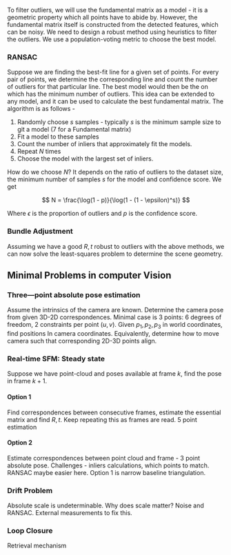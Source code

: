 To filter outliers, we will use the fundamental matrix as a model - it is a geometric property which all points have to abide by. However, the fundamental matrix itself is constructed from the detected features, which can be noisy. We need to design a robust method using heuristics to filter the outliers. We use a population-voting metric to choose the best model.

### RANSAC

Suppose we are finding the best-fit line for a given set of points. For every pair of points, we determine the corresponding line and count the number of outliers for that particular line. The best model would then be the on which has the minimum number of outliers.
This idea can be extended to any model, and it can be used to calculate the best fundamental matrix. The algorithm is as follows -

1. Randomly choose $s$ samples - typically $s$ is the minimum sample size to git a model (7 for a Fundamental matrix)
2. Fit a model to these samples
3. Count the number of inliers that approximately fit the models.
4. Repeat $N$ times
5. Choose the model with the largest set of inliers.

How do we choose $N$? It depends on the ratio of outliers to the dataset size, the minimum number of samples $s$ for the model and confidence score. We get

$$
N =  \frac{\log(1 - p)}{\log(1 - (1 - \epsilon)^s)}
$$

Where $\epsilon$ is the proportion of outliers and $p$ is the confidence score.

### Bundle Adjustment

Assuming we have a good $R, t$ robust to outliers with the above methods, we can now solve the least-squares problem to determine the scene geometry.

## Minimal Problems in computer Vision

<insert image>

### Three—point absolute pose estimation

Assume the intrinsics of the camera are known.
Determine the camera pose from given 3D-2D correspondences. Minimal case is 3 points: 6 degrees of freedom, 2 constraints per point $(u, v)$. Given $p_1, p_2, p_3$ in world coordinates, find positions In camera coordinates. Equivalently, determine how to move camera such that corresponding 2D-3D points align.

### Real-time SFM: Steady state

Suppose we have point-cloud and poses available at frame $k$, find the pose in frame $k + 1$. 

#### Option 1

Find correspondences between consecutive frames, estimate the essential matrix and find $R, t$. Keep repeating this as frames are read. 5 point estimation

#### Option 2

Estimate correspondences between point cloud and frame - 3 point absolute pose. Challenges - inliers calculations, which points to match. RANSAC maybe easier here. Option 1 is narrow baseline triangulation.

### Drift Problem

Absolute scale is undeterminable. Why does scale matter? Noise and RANSAC. External measurements to fix this. 

### Loop Closure

Retrieval mechanism 